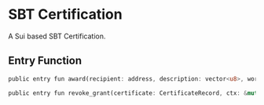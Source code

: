# SBT Certification

A Sui based SBT Certification.

## Entry Function

```Rust
public entry fun award(recipient: address, description: vector<u8>, work: vector<u8>, ctx: &mut TxContext)

public entry fun revoke_grant(certificate: CertificateRecord, ctx: &mut TxContext)
```